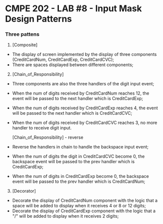 # CMPE 202 - LAB #8 - Input Mask Design Patterns

### Three pattens

1. [Composite]     
- The display of screen implemented by the display of three components (CreditCardNum, CreditCardExp, CreditCardCVC);
- There are spaces displayed between different components;

2. [Chain_of_Responsibility]
- Three components are also the three handlers of the digit input event;    
- When the num of digits received by CreditCardNum reaches 12, the event will be passed to the next handler which is CreditCardExp;    
- When the num of digits received by CreditCardExp reaches 4, the event will be passed to the next handler which is  CreditCardCVC;    
- When the num of digits received by CreditCardCVC reaches 3, no more handler to receive digit input.

   [Chain_of_Responsibility] - reverse
- Reverse the handlers in chain to handle the backspace input event; 
   
- When the num of digits the digit in CreditCardCVC become 0, the backspace event will be passed to the prev handler which is  CreditCardExp; 
- When the num of digits in CreditCardExp become 0, the backspace event will be passed to the prev handler which is CreditCardNum;   


3. [Decorator]
- Decorate the display of CreditCardNum component with the logic that a space will be added to display when it receives 4 or 8 or 12 digits;
- Decorate the display of CreditCardExp component with the logic that a "/" will be added to display when it receives 2 digits;
